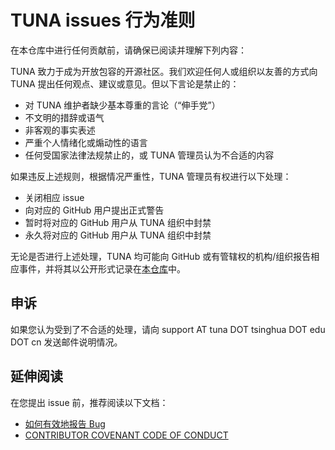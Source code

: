 # TUNA issues 行为准则

在本仓库中进行任何贡献前，请确保已阅读并理解下列内容：

TUNA 致力于成为开放包容的开源社区。我们欢迎任何人或组织以友善的方式向 TUNA 提出任何观点、建议或意见。但以下言论是禁止的：

* 对 TUNA 维护者缺少基本尊重的言论（“伸手党”）
* 不文明的措辞或语气
* 非客观的事实表述
* 严重个人情绪化或煽动性的语言
* 任何受国家法律法规禁止的，或 TUNA 管理员认为不合适的内容

如果违反上述规则，根据情况严重性，TUNA 管理员有权进行以下处理：

* 关闭相应 issue
* 向对应的 GitHub 用户提出正式警告
* 暂时将对应的 GitHub 用户从 TUNA 组织中封禁
* 永久将对应的 GitHub 用户从 TUNA 组织中封禁

无论是否进行上述处理，TUNA 均可能向 GitHub 或有管辖权的机构/组织报告相应事件，并将其以公开形式记录在[本仓库](https://github.com/tuna/issues/issues/1399)中。

## 申诉

如果您认为受到了不合适的处理，请向 support AT tuna DOT tsinghua DOT edu DOT cn 发送邮件说明情况。

## 延伸阅读

在您提出 issue 前，推荐阅读以下文档：

* [如何有效地报告 Bug](https://www.chiark.greenend.org.uk/~sgtatham/bugs-cn.html)
* [CONTRIBUTOR COVENANT CODE OF CONDUCT](https://www.contributor-covenant.org/version/2/0/code_of_conduct/)
